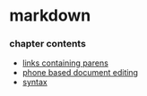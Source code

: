 ﻿
# markdown
### chapter contents
 
* [links containing parens](links_containing_parens.md)
* [phone based document editing](phone_based_document_editing.md)
* [syntax](syntax.md)
